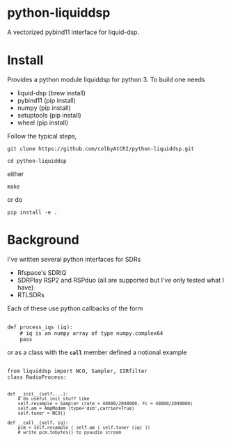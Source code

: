 # python-liquiddsp
A vectorized pybind11 interface for liquid-dsp. 

# Install
Provides a python module liquiddsp for python 3. To build one needs 

- liquid-dsp (brew install)
- pybind11   (pip install)
- numpy      (pip install)
- setuptools (pip install)
- wheel      (pip install)

Follow the typical steps,

```
git clone https://github.com/colbyAtCRI/python-liquiddsp.git

cd python-liquiddsp

```
either
```
make
```
or do
```
pip install -e .
```
# Background

I've written several python interfaces for SDRs

- Rfspace's SDRIQ
- SDRPlay RSP2 and RSPduo (all are supported but I've only tested what I have)
- RTLSDRs 

Each of these use python callbacks of the form

<code>
def process_iqs (iq):
    # iq is an numpy array of type numpy.complex64
    pass
</code>

or as a class with the <code>__call__</code> member defined a notional example

<code>
from liquiddsp import NCO, Sampler, IIRfilter
class RadioProcess:

    def __init__(self,...):
        # do useful init stuff like
        self.resample = Sampler (rate = 48000/2048000, Fc = 48000/2048000)
        self.am = AmpModem (type='dsb',carrier=True)
        self.tuner = NCO()
        
    def __call__(self, iq):
        pcm = self.resample ( self.am ( self.tuner (iq) ))
        # write pcm.tobytes() to pyaudio stream
</code>
